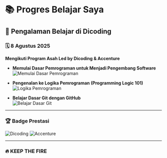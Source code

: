 # 📚 Progres Belajar Saya

## 🌟 Pengalaman Belajar di Dicoding

### 🗓 8 Agustus 2025
**Mengikuti Program Asah Led by Dicoding & Accenture**

- **Memulai Dasar Pemrograman untuk Menjadi Pengembang Software**  
  ![Memulai Dasar Pemrograman](https://img.shields.io/endpoint?url=https://raw.githubusercontent.com/Arfwjn/progres-belajar/main/progress/memulai.json)

- **Pengenalan ke Logika Pemrograman (Programming Logic 101)**  
  ![Logika Pemrograman](https://img.shields.io/endpoint?url=https://raw.githubusercontent.com/Arfwjn/progres-belajar/main/progress/logika.json)

- **Belajar Dasar Git dengan GitHub**  
  ![Belajar Dasar Git](https://img.shields.io/endpoint?url=https://raw.githubusercontent.com/Arfwjn/progres-belajar/main/progress/git.json)

---

### 🏆 Badge Prestasi
![Dicoding](https://img.shields.io/badge/Certified-Dicoding-blue)
![Accenture](https://img.shields.io/badge/Accenture-Program-success)

---

### 🔥 KEEP THE FIRE
